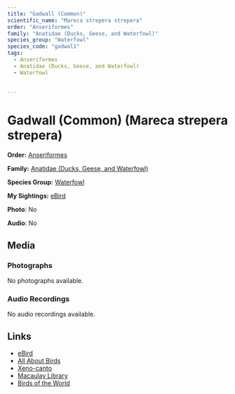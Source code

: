 ```yaml
---
title: "Gadwall (Common)"
scientific_name: "Mareca strepera strepera"
order: "Anseriformes"
family: "Anatidae (Ducks, Geese, and Waterfowl)"
species_group: "Waterfowl"
species_code: "gadwal1"
tags: 
  - Anseriformes
  - Anatidae (Ducks, Geese, and Waterfowl)
  - Waterfowl
  
  
---
```


# Gadwall (Common) (Mareca strepera strepera)

**Order:** [Anseriformes](/tags/anseriformes)

**Family:** [Anatidae (Ducks, Geese, and Waterfowl)](/tags/anatidae-ducks-geese-and-waterfowl)

**Species Group:** [Waterfowl](/tags/waterfowl)

**My Sightings:** [eBird](https://ebird.org/lifelist?r=world&time=life&spp=gadwal1)

**Photo**: No 

**Audio**: No

## Media
### Photographs
No photographs available.

### Audio Recordings
No audio recordings available.

## Links
* [eBird](https://ebird.org/species/gadwal1) 
* [All About Birds](https://www.allaboutbirds.org/guide/gadwal1) 
* [Xeno-canto](https://www.xeno-canto.org/species/mareca-strepera-strepera) 
* [Macaulay Library](https://search.macaulaylibrary.org/catalog?taxonCode=gadwal1&sort=rating_rank_desc)
* [Birds of the World](https://birdsoftheworld.org/bow/species/gadwal1)
